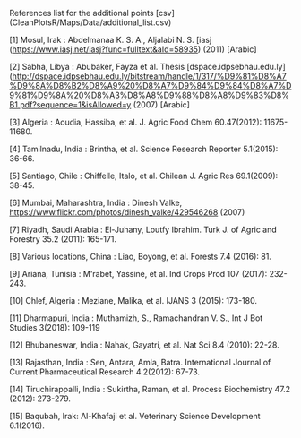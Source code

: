 References list for the additional points [csv] (CleanPlotsR/Maps/Data/additional_list.csv)

[1] Mosul, Irak : Abdelmanaa K. S. A., Aljalabi N. S. [iasj (https://www.iasj.net/iasj?func=fulltext&aId=58935) (2011) [Arabic]

[2] Sabha, Libya : Abubaker, Fayza et al. Thesis [dspace.idpsebhau.edu.ly] (http://dspace.idpsebhau.edu.ly/bitstream/handle/1/317/%D9%81%D8%A7%D9%8A%D8%B2%D8%A9%20%D8%A7%D9%84%D9%84%D8%A7%D9%81%D9%8A%20%D8%A3%D8%A8%D9%88%D8%A8%D9%83%D8%B1.pdf?sequence=1&isAllowed=y (2007) [Arabic]

[3] Algeria : Aoudia, Hassiba, et al.  J. Agric Food Chem 60.47(2012): 11675-11680.

[4] Tamilnadu, India : Brintha, et al. Science Research Reporter 5.1(2015): 36-66.

[5] Santiago, Chile : Chiffelle, Italo, et al. Chilean J. Agric Res  69.1(2009): 38-45.

[6] Mumbai, Maharashtra, India : Dinesh Valke, https://www.flickr.com/photos/dinesh_valke/429546268 (2007) 

[7] Riyadh, Saudi Arabia : El-Juhany, Loutfy Ibrahim. Turk J. of Agric and Forestry 35.2 (2011): 165-171.

[8] Various locations, China : Liao, Boyong, et al. Forests 7.4 (2016): 81.

[9] Ariana, Tunisia : M'rabet, Yassine, et al. Ind Crops Prod 107 (2017): 232-243.

[10] Chlef, Algeria : Meziane, Malika, et al. IJANS 3 (2015): 173-180.

[11] Dharmapuri, India : Muthamizh, S., Ramachandran V. S., Int J Bot Studies 3(2018): 109-119

[12] Bhubaneswar, India : Nahak, Gayatri, et al. Nat Sci 8.4 (2010): 22-28.

[13] Rajasthan, India : Sen, Antara, Amla, Batra. International Journal of Current Pharmaceutical Research 4.2(2012): 67-73.

[14] Tiruchirappalli, India : Sukirtha, Raman, et al. Process Biochemistry 47.2 (2012): 273-279.

[15] Baqubah, Irak: Al-Khafaji et al. Veterinary Science Development 6.1(2016).

